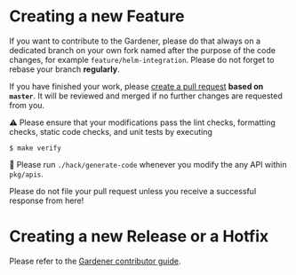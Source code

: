 # Creating a new Feature

If you want to contribute to the Gardener, please do that always on a dedicated branch on your own fork named after the purpose of the code changes, for example `feature/helm-integration`.
Please do not forget to rebase your branch **regularly**.

If you have finished your work, please [create a pull request](compare) **based on `master`**. It will be reviewed and merged if no further changes are requested from you.

:warning: Please ensure that your modifications pass the lint checks, formatting checks, static code checks, and unit tests by executing

```
$ make verify
```

:rotating_light: Please run `./hack/generate-code` whenever you modify the any API within `pkg/apis`.

Please do not file your pull request unless you receive a successful response from here!

# Creating a new Release or a Hotfix

Please refer to the [Gardener contributor guide](https://github.com/gardener/documentation/blob/master/CONTRIBUTING.md).
